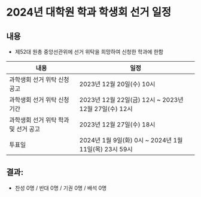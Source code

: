 2024년 대학원 학과 학생회 선거 일정
===

## 내용

* 제52대 원총 중앙선관위에 선거 위탁을 희망하여 신청한 학과에 한함

| 내용 | 일정 | 
|---|---|
| 과학생회 선거 위탁 신청공고 | 2023년 12월 20일(수) 10시 | 
| 과학생회 선거 위탁 신청기간 | 2023년 12월 22일(금) 12시 ~ 2023년 12월 27일(수) 12시 | 
| 과학생회 선거 위탁 학과 및 선거 공고 | 2023년 12월 27일(수) 18시 | 
| 투표일 | 2024년 1월 9일(화) 0시 ~ 2024년 1월 11일(목) 23시 59시 | 

## 결과: 
- 찬성 0명 / 반대 0명 / 기권 0명 / 배석 0명
